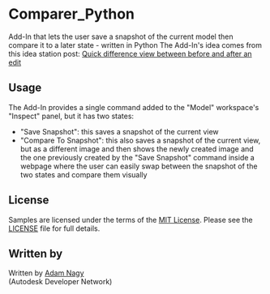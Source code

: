 # Comparer_Python
Add-In that lets the user save a snapshot of the current model then compare it to a later state - written in Python
The Add-In's idea comes from this idea station post: [Quick difference view between before and after an edit](http://forums.autodesk.com/t5/fusion-360-ideastation-request-a/quick-difference-view-between-before-and-after-an-edit/idi-p/5556293)

## Usage
The Add-In provides a single command added to the "Model" workspace's "Inspect" panel, but it has two states:
- "Save Snapshot": this saves a snapshot of the current view
- "Compare To Snapshot": this also saves a snapshot of the current view, but as a different image and then shows the newly created image and the one previously created by the "Save Snapshot" command inside a webpage where the user can easily swap between the snapshot of the two states and compare them visually
 
## License
Samples are licensed under the terms of the [MIT License](http://opensource.org/licenses/MIT). Please see the [LICENSE](LICENSE) file for full details.

## Written by 
Written by [Adam Nagy](http://adndevblog.typepad.com/manufacturing/adam-nagy.html)  <br />
(Autodesk Developer Network)
 
